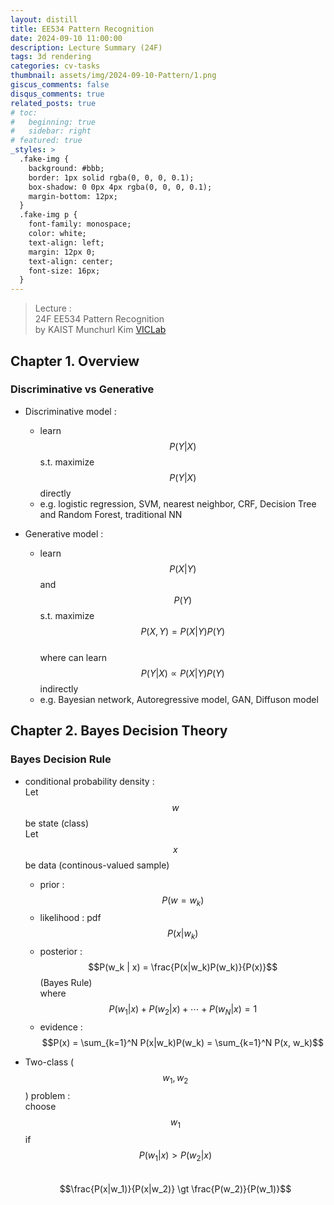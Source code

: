 ```yaml
---
layout: distill
title: EE534 Pattern Recognition
date: 2024-09-10 11:00:00
description: Lecture Summary (24F)
tags: 3d rendering
categories: cv-tasks
thumbnail: assets/img/2024-09-10-Pattern/1.png
giscus_comments: false
disqus_comments: true
related_posts: true
# toc:
#   beginning: true
#   sidebar: right
# featured: true
_styles: >
  .fake-img {
    background: #bbb;
    border: 1px solid rgba(0, 0, 0, 0.1);
    box-shadow: 0 0px 4px rgba(0, 0, 0, 0.1);
    margin-bottom: 12px;
  }
  .fake-img p {
    font-family: monospace;
    color: white;
    text-align: left;
    margin: 12px 0;
    text-align: center;
    font-size: 16px;
  }
---
```


> Lecture :  
24F EE534 Pattern Recognition  
by KAIST Munchurl Kim [VICLab](https://www.viclab.kaist.ac.kr/)  

## Chapter 1. Overview

### Discriminative vs Generative

- Discriminative model :  
  - learn $$P(Y|X)$$ s.t. maximize $$P(Y|X)$$ directly 
  - e.g. logistic regression, SVM, nearest neighbor, CRF, Decision Tree and Random Forest, traditional NN

- Generative model :  
  - learn $$P(X|Y)$$ and $$P(Y)$$ s.t. maximize $$P(X, Y) = P(X|Y)P(Y)$$  
  where can learn $$P(Y|X) \propto P(X|Y)P(Y)$$ indirectly
  - e.g. Bayesian network, Autoregressive model, GAN, Diffuson model

## Chapter 2. Bayes Decision Theory

### Bayes Decision Rule

- conditional probability density :  
Let $$w$$ be state (class)  
Let $$x$$ be data (continous-valued sample)  
  - prior : $$P(w=w_k)$$
  - likelihood : pdf $$P(x|w_k)$$  
  - posterior : $$P(w_k | x) = \frac{P(x|w_k)P(w_k)}{P(x)}$$ (Bayes Rule)  
  where $$P(w_1 | x) + P(w_2 | x) + \cdots + P(w_N | x) = 1$$
  - evidence : $$P(x) = \sum_{k=1}^N P(x|w_k)P(w_k) = \sum_{k=1}^N P(x, w_k)$$

- Two-class ($$w_1, w_2$$) problem :  
choose $$w_1$$ if  
$$P(w_1 | x) \gt P(w_2 | x)$$  
$$\frac{P(x|w_1)}{P(x|w_2)} \gt \frac{P(w_2)}{P(w_1)}$$  
